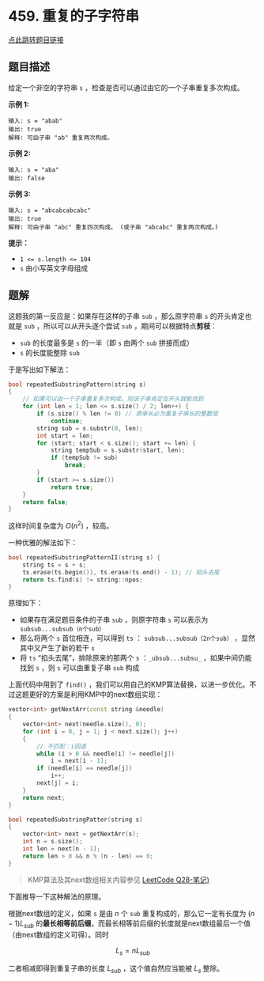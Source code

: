 # 459. 重复的子字符串

[点此跳转题目链接](https://leetcode.cn/problems/repeated-substring-pattern/description/)

## 题目描述

给定一个非空的字符串 `s` ，检查是否可以通过由它的一个子串重复多次构成。

 

**示例 1:**

```
输入: s = "abab"
输出: true
解释: 可由子串 "ab" 重复两次构成。
```

**示例 2:**

```
输入: s = "aba"
输出: false
```

**示例 3:**

```
输入: s = "abcabcabcabc"
输出: true
解释: 可由子串 "abc" 重复四次构成。 (或子串 "abcabc" 重复两次构成。)
```

 

**提示：**

- `1 <= s.length <= 104`
- `s` 由小写英文字母组成



## 题解

这题我的第一反应是：如果存在这样的子串 `sub` ，那么原字符串 `s` 的开头肯定也就是 `sub` ，所以可以从开头逐个尝试 `sub` ，期间可以根据特点**剪枝**：

- `sub` 的长度最多是 `s` 的一半（即 `s` 由两个 `sub` 拼接而成）
- `s` 的长度能整除 `sub` 

于是写出如下解法：

```cpp
bool repeatedSubstringPattern(string s)
{
    // 如果可以由一个子串重复多次构成，则该子串肯定在开头就能找到
    for (int len = 1; len <= s.size() / 2; len++) {
        if (s.size() % len != 0) // 原串长必为重复子串长的整数倍
            continue;
        string sub = s.substr(0, len);
        int start = len;
        for (start; start < s.size(); start += len) {
            string tempSub = s.substr(start, len);
            if (tempSub != sub)
                break;
        }
        if (start >= s.size())
            return true;
    }
    return false;
}
```

这样时间复杂度为 $O(n^2)$ ，较高。

一种优雅的解法如下：

```cpp
bool repeatedSubstringPatternII(string s) {
    string ts = s + s;
    ts.erase(ts.begin()), ts.erase(ts.end() - 1); // 掐头去尾
    return ts.find(s) != string::npos;
}
```

原理如下：

- 如果存在满足题目条件的子串 `sub` ，则原字符串 `s` 可以表示为 `subsub...subsub（n个sub）` 
- 那么将两个 `s` 首位相连，可以得到 `ts` ： `subsub...subsub（2n个sub）` ，显然其中又产生了新的若干 `s` 
- 将 `ts` “掐头去尾”，排除原来的那两个 `s` ：`_ubsub...subsu_` ，如果中间仍能找到 `s` ，则 `s` 可以由重复子串 `sub` 构成

上面代码中用到了 `find()` ，我们可以用自己的KMP算法替换，以进一步优化。不过这题更好的方案是利用KMP中的next数组实现：

```cpp
vector<int> getNextArr(const string &needle)
{
    vector<int> next(needle.size(), 0);
    for (int i = 0, j = 1; j < next.size(); j++)
    {
        // 不匹配：i回退
        while (i > 0 && needle[i] != needle[j])
            i = next[i - 1];
        if (needle[i] == needle[j])
            i++;
        next[j] = i;
    }
    return next;
}

bool repeatedSubstringPatter(string s)
{
    vector<int> next = getNextArr(s);
    int n = s.size();
    int len = next[n - 1];
    return len > 0 && n % (n - len) == 0;
}
```

> KMP算法及其next数组相关内容参见 [LeetCode Q28-笔记)](https://github.com/Charles-T-T/Algorithm-Practice/tree/master/String/28-strStr) 

下面推导一下这种解法的原理。

根据next数组的定义，如果 `s` 是由 $n$ 个 `sub` 重复构成的，那么它一定有长度为 $(n - 1)L_{sub}$ 的**最长相等前后缀**，而最长相等前后缀的长度就是next数组最后一个值（由next数组的定义可得）。同时


$$
L_s = nL_{sub}
$$


二者相减即得到重复子串的长度 $L_{sub}$ ，这个值自然应当能被 $L_s$ 整除。
